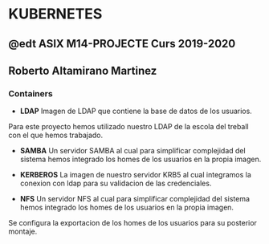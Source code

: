# KUBERNETES
## @edt ASIX M14-PROJECTE Curs 2019-2020
## Roberto Altamirano Martinez
### Containers

* **LDAP**
Imagen de LDAP que contiene la base de datos de los usuarios.

Para este proyecto hemos utilizado nuestro LDAP de la escola del treball con el que hemos trabajado.

* **SAMBA**
Un servidor SAMBA al cual para simplificar complejidad del sistema hemos integrado los homes de los usuarios en la propia imagen.


* **KERBEROS**
La imagen de nuestro servidor KRB5 al cual integramos la conexion con ldap para su validacion de las credenciales.

* **NFS** 
Un servidor NFS al cual para simplificar complejidad del sistema hemos integrado los homes de los usuarios en la propia imagen.

Se configura la exportacion de los homes de los usuarios para su posterior montaje.
